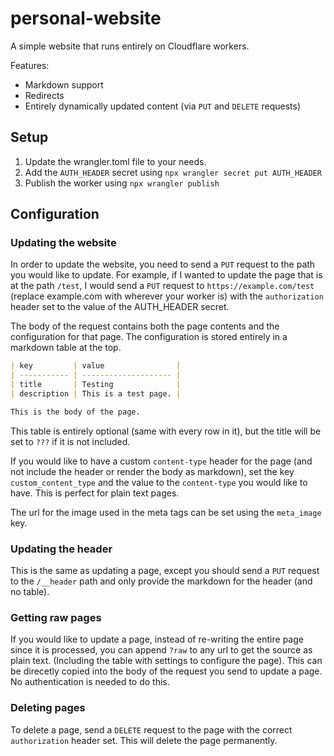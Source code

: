 # personal-website

A simple website that runs entirely on Cloudflare workers.

Features:

- Markdown support
- Redirects
- Entirely dynamically updated content (via `PUT` and `DELETE` requests)

## Setup

1. Update the wrangler.toml file to your needs.
2. Add the `AUTH_HEADER` secret using `npx wrangler secret put AUTH_HEADER`
3. Publish the worker using `npx wrangler publish`

## Configuration

### Updating the website

In order to update the website, you need to send a `PUT` request to the path you would like to update. For example, if I wanted to update the page that is at the path `/test`, I would send a `PUT` request to `https://example.com/test` (replace example.com with wherever your worker is) with the `authorization` header set to the value of the AUTH_HEADER secret.

The body of the request contains both the page contents and the configuration for that page. The configuration is stored entirely in a markdown table at the top.

```md
| key         | value                |
| ----------- | -------------------- |
| title       | Testing              |
| description | This is a test page. |

This is the body of the page.
```

This table is entirely optional (same with every row in it), but the title will be set to `???` if it is not included.

If you would like to have a custom `content-type` header for the page (and not include the header or render the body as markdown), set the key `custom_content_type` and the value to the `content-type` you would like to have. This is perfect for plain text pages.

The url for the image used in the meta tags can be set using the `meta_image` key.

### Updating the header

This is the same as updating a page, except you should send a `PUT` request to the `/__header` path and only provide the markdown for the header (and no table).

### Getting raw pages

If you would like to update a page, instead of re-writing the entire page since it is processed, you can append `?raw` to any url to get the source as plain text. (Including the table with settings to configure the page). This can be direcetly copied into the body of the request you send to update a page. No authentication is needed to do this.

### Deleting pages

To delete a page, send a `DELETE` request to the page with the correct `authorization` header set. This will delete the page permanently.
